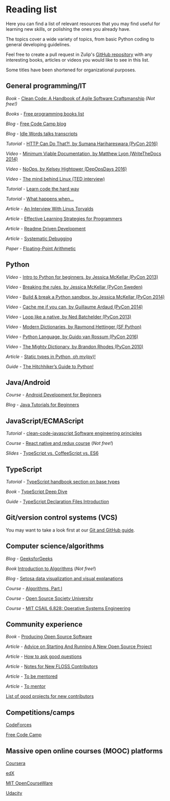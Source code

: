 # Reading list

Here you can find a list of relevant resources that you may find useful for
learning new skills, or polishing the ones you already have.

The topics cover a wide variety of topics, from basic Python coding to
general developing guidelines.

Feel free to create a pull request in Zulip's [GitHub repository](
https://github.com/zulip/zulip/) with any interesting books, articles or
videos you would like to see in this list.

Some titles have been shortened for organizational purposes.

## General programming/IT

*Book* - [Clean Code: A Handbook of Agile Software Craftsmanship](https://www.amazon.com/Clean-Code-Handbook-Software-Craftsmanship/dp/0132350882) *(Not free!)*

*Books* - [Free programming books list](https://github.com/vhf/free-programming-books)

*Blog* - [Free Code Camp blog](https://medium.freecodecamp.com)

*Blog* - [Idle Words talks transcripts](https://idlewords.com/talks)

*Tutorial* - [HTTP Can Do That?!, by Sumana Harihareswara (PyCon 2016)](https://youtu.be/HsLrXt2l-kg)

*Video* - [Minimum Viable Documentation, by Matthew Lyon (WriteTheDocs 2014)](https://youtu.be/bEZcodengwk)

*Video* - [NoOps, by Kelsey Hightower (DepOpsDays 2016)](https://youtu.be/ajT90pC3ris)

*Video* - [The mind behind Linux (TED interview)](https://youtu.be/o8NPllzkFhE)

*Tutorial* - [Learn code the hard way](https://learncodethehardway.org)

*Tutorial* - [What happens when...](https://github.com/alex/what-happens-when)

*Article* - [An Interview With Linus Torvalds](https://techcrunch.com/2012/04/19/an-interview-with-millenium-technology-prize-finalist-linus-torvalds)

*Article* - [Effective Learning Strategies for Programmers](https://akaptur.com/blog/2015/10/10/effective-learning-strategies-for-programmers/)

*Article* - [Readme Driven Development](https://tom.preston-werner.com/2010/08/23/readme-driven-development.html)

*Article* - [Systematic Debugging](https://akaptur.com/blog/2013/07/24/systematic-debugging)

*Paper* - [Floating-Point Arithmetic](https://docs.oracle.com/cd/E19957-01/806-3568/ncg_goldberg.html)

## Python

*Video* - [Intro to Python for beginners, by Jessica McKellar (PyCon 2013)](https://youtu.be/rkx5_MRAV3A)

*Video* - [Breaking the rules, by Jessica McKellar (PyCon Sweden)](https://youtu.be/C0fnHhY9UOc)

*Video* - [Build & break a Python sandbox, by Jessica McKellar (PyCon 2014)](https://pyvideo.org/pycon-us-2014/building-and-breaking-a-python-sandbox.html)

*Video* - [Cache me if you can, by Guillaume Ardaud (PyCon 2014)](https://pyvideo.org/pycon-us-2014/cache-me-if-you-can-memcached-caching-patterns.html)

*Video* - [Loop like a native, by Ned Batchelder (PyCon 2013)](https://youtu.be/EnSu9hHGq5o)

*Video* - [Modern Dictionaries, by Raymond Hettinger (SF Python)](https://youtu.be/p33CVV29OG8)

*Video* - [Python Language, by Guido van Rossum (PyCon 2016)](https://youtu.be/YgtL4S7Hrwo)

*Video* - [The Mighty Dictionary, by Brandon Rhodes (PyCon 2010)](https://pyvideo.org/pycon-us-2010/the-mighty-dictionary-55.html)

*Article* - [Static types in Python, oh my(py)!](https://blog.zulip.org/2016/10/13/static-types-in-python-oh-mypy)

*Guide* - [The Hitchhiker’s Guide to Python!](https://docs.python-guide.org/)

## Java/Android

*Course* - [Android Development for Beginners](https://www.udacity.com/course/android-development-for-beginners--ud837)

*Blog* - [Java Tutorials for Beginners](https://www.geeksforgeeks.org/java/)

## JavaScript/ECMAScript

*Tutorial* - [clean-code-javascript Software engineering principles](https://github.com/ryanmcdermott/clean-code-javascript)

*Course* - [React native and redux course](https://www.udemy.com/course/the-complete-react-native-and-redux-course/) (*Not free!*)

*Slides* - [TypeScript vs. CoffeeScript vs. ES6](https://www.slideshare.net/NeilGreen1/type-script-vs-coffeescript-vs-es6)

## TypeScript

*Tutorial* - [TypeScript handbook section on base types](https://www.typescriptlang.org/docs/handbook/basic-types.html)

*Book* - [TypeScript Deep Dive](https://basarat.gitbooks.io/typescript/)

*Guide* - [TypeScript Declaration Files Introduction](https://www.typescriptlang.org/docs/handbook/declaration-files/introduction.html)

## Git/version control systems (VCS)

You may want to take a look first at our [Git and GitHub guide](../git/index.md).

## Computer science/algorithms

*Blog* - [GeeksforGeeks](https://www.geeksforgeeks.org)

*Book* [Introduction to Algorithms](https://mitpress.mit.edu/books/introduction-algorithms) (*Not free!*)

*Blog* - [Setosa data visualization and visual explanations](https://setosa.io)

*Course* - [Algorithms, Part I](https://www.coursera.org/learn/algorithms-part1)

*Course* - [Open Source Society University](https://ossu.firebaseapp.com)

*Course* - [MIT CSAIL 6.828: Operative Systems Engineering](https://pdos.csail.mit.edu/6.828/2016)

## Community experience

*Book* - [Producing Open Source Software](https://producingoss.com/en/)

*Article* - [Advice on Starting And Running A New Open Source Project](https://www.harihareswara.net/sumana/2016/08/04/1)

*Article* - [How to ask good questions](https://jvns.ca/blog/good-questions)

*Article* - [Notes for New FLOSS Contributors](https://www.harihareswara.net/sumana/2016/10/12/0)

*Article* - [To be mentored](https://trueskawka.github.io/zulip/outreachy/blog/2017/01/02/to-be-mentored.html)

*Article* - [To mentor](https://trueskawka.github.io/zulip/outreachy/gci/blog/2017/01/03/to-mentor.html)

[List of good projects for new contributors](https://github.com/MunGell/awesome-for-beginners)

## Competitions/camps

[CodeForces](https://codeforces.com)

[Free Code Camp](https://www.freecodecamp.com)

## Massive open online courses (MOOC) platforms

[Coursera](https://www.coursera.org)

[edX](https://www.edx.org)

[MIT OpenCourseWare](https://ocw.mit.edu)

[Udacity](https://www.udacity.com)
